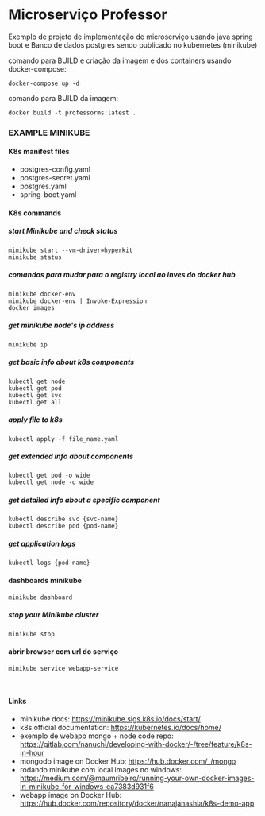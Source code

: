 # Microserviço Professor

Exemplo de projeto de implementação de microserviço usando java spring boot
e Banco de dados postgres sendo publicado no kubernetes (minikube)

comando para BUILD e criação da imagem e dos containers usando docker-compose:

```
docker-compose up -d
```

comando para BUILD da imagem:

```
docker build -t professorms:latest .
```

### EXAMPLE MINIKUBE

#### K8s manifest files
* postgres-config.yaml
* postgres-secret.yaml
* postgres.yaml
* spring-boot.yaml

#### K8s commands

##### start Minikube and check status
    minikube start --vm-driver=hyperkit 
    minikube status

##### comandos para mudar para o registry local ao inves do docker hub
    minikube docker-env
    minikube docker-env | Invoke-Expression
    docker images

##### get minikube node's ip address
    minikube ip

##### get basic info about k8s components
    kubectl get node
    kubectl get pod
    kubectl get svc
    kubectl get all

##### apply file to k8s
    kubectl apply -f file_name.yaml

##### get extended info about components
    kubectl get pod -o wide
    kubectl get node -o wide

##### get detailed info about a specific component
    kubectl describe svc {svc-name}
    kubectl describe pod {pod-name}

##### get application logs
    kubectl logs {pod-name}
#### dashboards minikube
    minikube dashboard
##### stop your Minikube cluster
    minikube stop

#### abrir browser com url do serviço
    minikube service webapp-service

<br />

#### Links
* minikube docs: https://minikube.sigs.k8s.io/docs/start/
* k8s official documentation: https://kubernetes.io/docs/home/
* exemplo de webapp mongo + node code repo: https://gitlab.com/nanuchi/developing-with-docker/-/tree/feature/k8s-in-hour
* mongodb image on Docker Hub: https://hub.docker.com/_/mongo
* rodando minikube com local images no windows: https://medium.com/@maumribeiro/running-your-own-docker-images-in-minikube-for-windows-ea7383d931f6
* webapp image on Docker Hub: https://hub.docker.com/repository/docker/nanajanashia/k8s-demo-app

